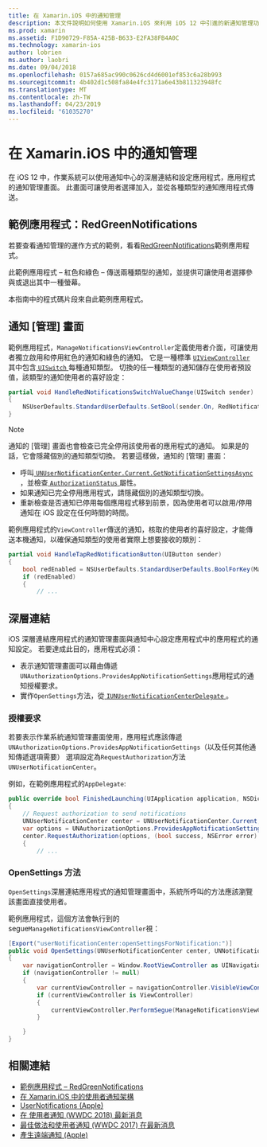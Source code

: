 ```yaml
---
title: 在 Xamarin.iOS 中的通知管理
description: 本文件說明如何使用 Xamarin.iOS 來利用 iOS 12 中引進的新通知管理功能。
ms.prod: xamarin
ms.assetid: F1D90729-F85A-425B-B633-E2FA38FB4A0C
ms.technology: xamarin-ios
author: lobrien
ms.author: laobri
ms.date: 09/04/2018
ms.openlocfilehash: 0157a685ac990c0626cd4d6001ef853c6a28b993
ms.sourcegitcommit: 4b402d1c508fa84e4fc3171a6e43b811323948fc
ms.translationtype: MT
ms.contentlocale: zh-TW
ms.lasthandoff: 04/23/2019
ms.locfileid: "61035270"
---
```

# <a name="notification-management-in-xamarinios"></a>在 Xamarin.iOS 中的通知管理

在 iOS 12 中，作業系統可以使用通知中心的深層連結和設定應用程式，應用程式的通知管理畫面。 此畫面可讓使用者選擇加入，並從各種類型的通知應用程式傳送。

## <a name="sample-app-redgreennotifications"></a>範例應用程式：RedGreenNotifications

若要查看通知管理的運作方式的範例，看看[RedGreenNotifications](https://developer.xamarin.com/samples/monotouch/iOS12/RedGreenNotifications)範例應用程式。

此範例應用程式 – 紅色和綠色 – 傳送兩種類型的通知，並提供可讓使用者選擇參與或退出其中一種螢幕。

本指南中的程式碼片段來自此範例應用程式。

## <a name="notification-management-screen"></a>通知 [管理] 畫面

範例應用程式，`ManageNotificationsViewController`定義使用者介面，可讓使用者獨立啟用和停用紅色的通知和綠色的通知。 它是一種標準 [`UIViewController`](xref:UIKit.UIViewController)
其中包含[ `UISwitch` ](xref:UIKit.UISwitch)每種通知類型。 切換的任一種類型的通知儲存在使用者預設值，該類型的通知使用者的喜好設定：

```csharp
partial void HandleRedNotificationsSwitchValueChange(UISwitch sender)
{
    NSUserDefaults.StandardUserDefaults.SetBool(sender.On, RedNotificationsEnabledKey);
}
```

> [!NOTE]
> 通知的 [管理] 畫面也會檢查已完全停用該使用者的應用程式的通知。 如果是的話，它會隱藏個別的通知類型切換。 若要這樣做，通知的 [管理] 畫面：
>
> - 呼叫[ `UNUserNotificationCenter.Current.GetNotificationSettingsAsync` ](xref:UserNotifications.UNUserNotificationCenter.GetNotificationSettingsAsync) ，並檢查[ `AuthorizationStatus` ](xref:UserNotifications.UNNotificationSettings.AuthorizationStatus)屬性。
> - 如果通知已完全停用應用程式，請隱藏個別的通知類型切換。
> - 重新檢查是否通知已停用每個應用程式移到前景，因為使用者可以啟用/停用通知在 iOS 設定在任何時間的時間。

範例應用程式的`ViewController`傳送的通知，核取的使用者的喜好設定，才能傳送本機通知，以確保通知類型的使用者實際上想要接收的類別：

```csharp
partial void HandleTapRedNotificationButton(UIButton sender)
{
    bool redEnabled = NSUserDefaults.StandardUserDefaults.BoolForKey(ManageNotificationsViewController.RedNotificationsEnabledKey);
    if (redEnabled)
    {
        // ...
```

## <a name="deep-link"></a>深層連結

iOS 深層連結應用程式的通知管理畫面與通知中心設定應用程式中的應用程式的通知設定。 若要達成此目的，應用程式必須：

- 表示通知管理畫面可以藉由傳遞`UNAuthorizationOptions.ProvidesAppNotificationSettings`應用程式的通知授權要求。
- 實作`OpenSettings`方法，從[ `IUNUserNotificationCenterDelegate` ](xref:UserNotifications.IUNUserNotificationCenterDelegate)。

### <a name="authorization-request"></a>授權要求

若要表示作業系統通知管理畫面使用，應用程式應該傳遞`UNAuthorizationOptions.ProvidesAppNotificationSettings`（以及任何其他通知傳遞選項需要） 選項設定為`RequestAuthorization`方法`UNUserNotificationCenter`。

例如，在範例應用程式的`AppDelegate`:

```csharp
public override bool FinishedLaunching(UIApplication application, NSDictionary launchOptions)
{
    // Request authorization to send notifications
    UNUserNotificationCenter center = UNUserNotificationCenter.Current;
    var options = UNAuthorizationOptions.ProvidesAppNotificationSettings | UNAuthorizationOptions.Alert | UNAuthorizationOptions.Sound | UNAuthorizationOptions.Provisional;
    center.RequestAuthorization(options, (bool success, NSError error) =>
    {
        // ...
```

### <a name="opensettings-method"></a>OpenSettings 方法

`OpenSettings`深層連結應用程式的通知管理畫面中，系統所呼叫的方法應該瀏覽該畫面直接使用者。

範例應用程式，這個方法會執行到的 segue`ManageNotificationsViewController`視：

```csharp
[Export("userNotificationCenter:openSettingsForNotification:")]
public void OpenSettings(UNUserNotificationCenter center, UNNotification notification)
{
    var navigationController = Window.RootViewController as UINavigationController;
    if (navigationController != null)
    {
        var currentViewController = navigationController.VisibleViewController;
        if (currentViewController is ViewController)
        {
            currentViewController.PerformSegue(ManageNotificationsViewController.ShowManageNotificationsSegue, this);
        }

    }
}
```

## <a name="related-links"></a>相關連結

- [範例應用程式 – RedGreenNotifications](https://developer.xamarin.com/samples/monotouch/iOS12/RedGreenNotifications)
- [在 Xamarin.iOS 中的使用者通知架構](~/ios/platform/user-notifications/index.md)
- [UserNotifications (Apple)](https://developer.apple.com/documentation/usernotifications?language=objc)
- [在 使用者通知 (WWDC 2018) 最新消息](https://developer.apple.com/videos/play/wwdc2018/710/)
- [最佳做法和使用者通知 (WWDC 2017) 在最新消息](https://developer.apple.com/videos/play/wwdc2017/708/)
- [產生遠端通知 (Apple)](https://developer.apple.com/documentation/usernotifications/setting_up_a_remote_notification_server/generating_a_remote_notification)
